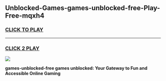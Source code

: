 
## Unblocked-Games-games-unblocked-free-Play-Free-mqxh4
<h3>
<a href="https://premium76.site?title=games-unblocked-free&ref=19M">CLICK TO PLAY</a></h3>
<hr>

<h3>
<a href="https://premium76.site?title=games-unblocked-free&ref=19M">CLICK 2 PLAY</a>
  
</h3>

<a href="https://premium76.site?title=games-unblocked-free&ref=19M"><img src="https://clearcache.store/games.png"></a>


**games-unblocked-free games unblocked: Your Gateway to Fun and Accessible Online Gaming**
